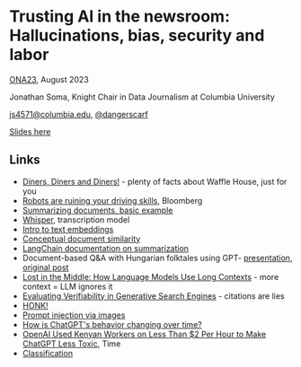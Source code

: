 # Trusting AI in the newsroom: Hallucinations, bias, security and labor

[ONA23](https://ona23.journalists.org/), August 2023

Jonathan Soma, Knight Chair in Data Journalism at Columbia University

[js4571@columbia.edu](mailto:js4571@columbia.edu), [@dangerscarf](https://twitter.com/dangerscarf)

[Slides here](ona-2023-ai-downsides.pdf)

## Links

- [Diners, Diners and Diners!](https://podcasts.apple.com/us/podcast/diners-diners-and-diners/id535559541?i=1000441803537) - plenty of facts about Waffle House, just for you
- [Robots are ruining your driving skills](https://www.bloomberg.com/news/articles/2017-08-10/as-robots-take-the-wheel-driving-skills-begin-to-hit-the-skids), Bloomberg
- [Summarizing documents, basic example](https://jsoma.github.io/2023-abraji-ai-workshop/#summarization)
- [Whisper](https://github.com/openai/whisper), transcription model
- [Intro to text embeddings](https://investigate.ai/text-analysis/word-embeddings/)
- [Conceptual document similarity](https://investigate.ai/text-analysis/document-similarity-using-word-embeddings/)
- [LangChain documentation on summarization](https://python.langchain.com/docs/use_cases/summarization)
- Document-based Q&A with Hungarian folktales using GPT- [presentation](https://github.com/jsoma/mediaparty-folktales), [original post](https://jonathansoma.com/words/multi-language-qa-gpt.html)
- [Lost in the Middle: How Language Models Use Long Contexts](https://arxiv.org/abs/2307.03172) - more context = LLM ignores it
- [Evaluating Verifiability in Generative Search Engines](https://arxiv.org/abs/2304.09848) - citations are lies
- [HONK!](https://aifaq.wtf/posts/josephofiowa-1687569252210065409)
- [Prompt injection via images](https://aifaq.wtf/posts/random_walker-1683833600196714497)
- [How is ChatGPT's behavior changing over time?](https://arxiv.org/abs/2307.09009)
- [OpenAI Used Kenyan Workers on Less Than $2 Per Hour to Make ChatGPT Less Toxic](https://time.com/6247678/openai-chatgpt-kenya-workers/), Time
- [Classification](https://jsoma.github.io/2023-abraji-ai-workshop/#classification)
